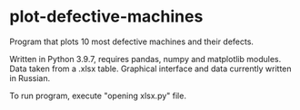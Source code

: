 # plot-defective-machines
Program that plots 10 most defective machines and their defects.

Written in Python 3.9.7, requires pandas, numpy and matplotlib modules. Data taken from a .xlsx table. Graphical interface and data currently written in Russian.

To run program, execute "opening xlsx.py" file.

